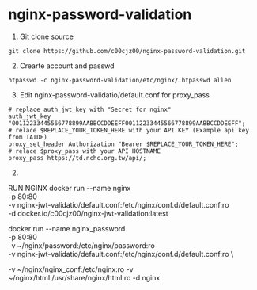 # nginx-password-validation
1. Git clone source
```
git clone https://github.com/c00cjz00/nginx-password-validation.git
```

2. Crearte account and passwd
```
htpasswd -c nginx-password-validation/etc/nginx/.htpasswd allen
```

3. Edit nginx-password-validatio/default.conf for proxy_pass 
```
# replace auth_jwt_key with "Secret for nginx"
auth_jwt_key "00112233445566778899AABBCCDDEEFF00112233445566778899AABBCCDDEEFF";
# relace $REPLACE_YOUR_TOKEN_HERE with your API KEY (Example api key from TAIDE)
proxy_set_header Authorization "Bearer $REPLACE_YOUR_TOKEN_HERE";
# relace $proxy_pass with your API HOSTNAME
proxy_pass https://td.nchc.org.tw/api/;		
```
2. 
RUN NGINX
docker run --name nginx \
-p 80:80 \
-v nginx-jwt-validatio/default.conf:/etc/nginx/conf.d/default.conf:ro \
-d docker.io/c00cjz00/nginx-jwt-validation:latest

docker run --name nginx_password \
-p 80:80 \
-v ~/nginx/password:/etc/nginx/password:ro \
-v nginx-jwt-validatio/default.conf:/etc/nginx/conf.d/default.conf:ro \


-v ~/nginx/nginx_conf:/etc/nginx:ro -v ~/nginx/html:/usr/share/nginx/html:ro -d nginx
